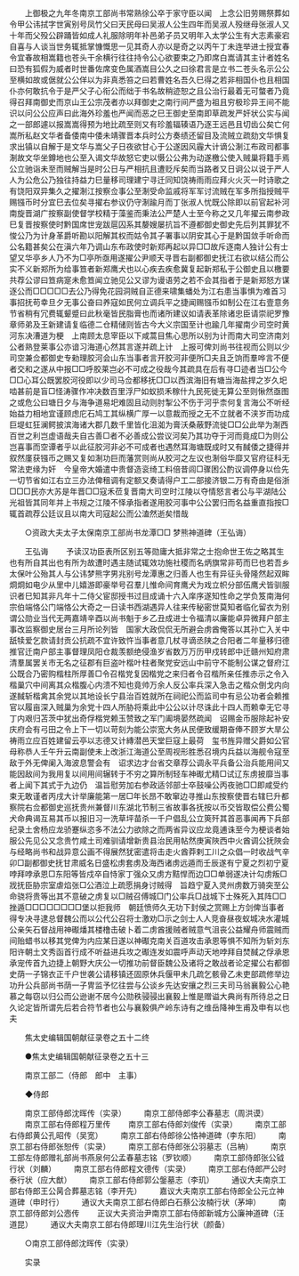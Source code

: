 <!-- { "loadSidebar": true } -->
　　上御极之九年冬南京工部尚书常熟徐公卒于家守臣以闻　上念公旧劳赐祭葬如令甲公讳拭字世寅别号凤竹父曰天民母曰吴淑人公生四年而吴淑人殁继母张淑人又十年而父殁公辟踊皆如成人礼服除明年补邑弟子员又明年入太学公生有大志素豪宕自喜与人谈当世务辄抵掌慷慨思一见其奇人亦以是奇之以丙午丁未连举进士授宜春令宜春故相嵩籍也苍头干余横行往往持令公心欲要束之乃即席白嵩请其主计者姓名曰恐有狐假为威者时世番佐席变色属酒嵩目公久之曰徐君言是立书二苍头名示公公至横如故或倨就公公佯以为非真悉笞之曰若曹姓名吾久巳得之若非相国仆也且相国仆亦何敢抗令于是严父子心衔公而绌于书名故稍迹恕之且公治行最着无可螫者乃竟得召拜南御史而京山王公宗茂者亦以拜御史之南行间严盛为祖且穷极珍异王间不能识以问公公应声曰此海外珍羞也严闻而恶之巳王御史至南即草疏发严奸状公实与闻之一部郎遽以报嵩嵩得预为地比疏至则又有珍羞辐辏语乃逐王远邑且切齿公矣亡何嵩所私赵文华者备倭南中倭未靖骤晋本兵时公方奏绩还留目及流贼立疏劾文华惧复求出镇以自解于是文华与嵩父子日夜欲甘心于公遂因风霾大计谪公淛江布政司都事淛故文华坐鐏地也公至入谒文华故怒它吏以慑公公弗为动遂檄公使入贼巢将籍手焉公立驰诣未至而贼解当是时公日与严相抗且遭贬斥矣而当路者又日诇公以说于严人人为公危公乃独往持益力巳量移司理建宁寻迁同知饶祷雨雨应拜火火灭一时诗歌之有饶阳双异集久之擢淛江按察佥事公至淛受命监戚将军军讨流贼在军多所指授贼平赐镪币时分宜巳去位矣寻擢右参议仍守淛踰月而丁张淑人忧既公除即以前官起补河南旋晋湖广按察副使督学校精于藻鉴而秉法公严楚人士至今称之又几年擢云南参政巳复晋按察使时黔国席世宠跋扈囚系其嫠嫂屡抗旨不遵都御史御史先后列其罪犹不悛公乃为计身革爵听勘以阳解其权而姑令其子署事以阴安其心于是黔国敛手听命而公名籍甚矣公在滇六年乃调山东布政使时新郑再起以异□□故斥逐南人独计公有士望又华亭乡人乃不为□亭所亟用遂擢公尹顺天寻晋右副都御史抚江右欲以结公而公实不义新郑所为给事笪者新郑鹰犬也以心疾去疾愈冀复起新郑私于公御史且以檄要共荐公谬曰笪病寔未愈笪闻立驰见公又谬为谩语劳之若不会其指者于是新郑怒方谋逐公而□□□□□去公乃得免花园洞贼自正德来啸集蟠处为江右患当事惧为难首习事招抚苟幸旦夕无事公奋曰养寇如民何立调兵平之捷闻赐镪币如制公在江右壹意务节省稍有冗费辄颦蹙曰此秋毫皆民脂膏也而诸所建议如请表革除诸忠臣请崇祀罗豫章师弟及王新建请复临德二仓精储则皆古今大义宗国至计也踰几年擢南少司空时黄河东决漕道为梗　上南顾太息宰臣以下咸蒿目焦心思所以别为计而南大司空济南刘公者熟登莱事公亦谙习海道心然其言遂并疏上计　上报可俾刘尚书往视而公则以少司空兼佥都御史专勑理胶河会山东当事者言开胶河非便所□夫且乏饷而羣哗言不便者交和之遂从中报□□呼胶莱岂必不可成之役哉今其疏具在后有寻□迹者当□公今□□心耳公既罢胶河役即以少司马佥都移抚□□以西滨海旧有塘当海盐捍之岁久圯啮甚前是盲□怪涛骤作冲决数百里浮尸如蚁损禾稼什九民死徙无算公至则愀然亟图之或危公曰塘日夕与海争道易圯难固且动则肘掣公不伤于河乎柰何复言海公不听经始益力相地宜谨顾虑庀石鸠工其纵横广厚一以意裁而授之无不立就者不浃岁而功成巨堤虹狂澜鳄披滨海诸大郡几数千里皆化沮洳为膏沃桑蔽野流徙□□公此举为淛西百世之利岂虚语哉夫自古善□者不必善成公尝议河矣乃其功夺于河而竟成□为则公岂喜事而空谭者乎以此征胶河非必不可成者也遇然耳海塘既成时又有馘倭之捷得并叙然廑获镪币之赐又复如淛功巨而藩赏则尚从胶河之左议也淛俗华靡又官府征科无常法吏缘为奸　今皇帝大婚遣中贵督造衮绮工料倍昔闾□骤困公酌议调停身以俭先一切节省如江右立三办法俾租调有定额又奏请得户工二部接济银二万有奇由是俗浙□□□民亦大苏是年晋□□寇禾莅复晋南大司空时江陵以夺情怒言者公与平湖陆公光祖皆其同年并上书规之江陵不怿承指者遂用胶河事中公公罢归而名益重直指按□辄首疏荐公廷议且以南大司寇起公而公溘然逝矣惜哉 

　　○资政大夫太子太保南京工部尚书龙潭□□ 梦熊神道碑（王弘诲） 

　　王弘诲 
　　予读汉功臣表所区别五等勋庸大抵非常之士抱命世王佐之略其生也有所自其出也有所为故遭时遇主随试辄效功施社稷而名炳旗常非苟而巳也若吾乡太保叶公殆其人与公讳梦熊字男兆别号龙潭惠之归善人也生有异征头骨隆然起双眸烱烱如电少从里中儿嬉游即豪举号召羣儿惟命间育鹰犬为戏立帜分部伍鹰犬皆驯服识者巳知其非凡年十二侍父宦邸授书过目成诵十六入庠序遂知性命之学负笈南海何宗伯端恪公门端恪公大奇之一日读书西湖遇异人往来传秘密世莫知者临化留衣为别谓公勋业当代无两嘉靖辛酉以尚书魁于乡乙丑成进士令福清以廉能卓异微拜户部主事改监察御史居台三月所论列皆　国家大政侃侃无所避会虏酋俺答以其孙亡入关中舐犊爱乞款请封贡公抗疏不宜许致忤当事者意几杖寻谪丞陕之合阳者二年量移归德推官迁南户部主事督理凤阳仓裁羡额绝侵渔岁省数万万历甲戍转郎中迁赣州知府肃清羣属罢关市无名之征郡有巨盗叶楷叶柱者聚党安远山中前守不能制公谋之督府江公既合乃密购楷柱所厚善□令召楷党复因楷党之来归者令召楷所亲任推赤示之令入楷巢穴中间离其众楷腹心内溃不知也竟帅万余人反公率兵深入急击之楷众倒戈内向遂馘斩楷禽其余党以其地设长宁县治百姓就所在祠祀公而监司中有忌公功者会赖推官以履亩深入贼巢为余党十四人所胁将乘此中公公以计尽诛此十四人而赖幸无它寻丁内艰归苫茨中犹出奇俘楷党赖玉赞致之军门阖境晏然疏闻　诏赐金币服除起补安庆府会有弓田之令上下一切以苛刻为能公崇宽大务从民便致缓期奋俸不顾岁大旱公祷雨立应百姓建留云亭以志德又计縳潜邑天堂巨寇上最荷　玺书旌异赠父爵如公官母称恭人壬午升云南副使未上改浙江海道公至周视形胜悉召境内兵益以海舰令寇至敌于外无俾阑入海波息警会有　诏求边才台省交章荐公调永平兵备公治兵能用间又能因敌间为我用复以间用间辗转于不穷之算所制轻车神礟尤精□试辽东虏披靡当事者上闻下其式于九边仍　温旨慰劳加右参政适邻部士卒鼓噪公丙夜驰□□即咸受约束无敢谨者丙戌大计举廉能第一居□年长昂不敢窜边寻推山东按察使晋右辖巳升都察院右佥都御史巡抚贵州兼督川东湖北节制三省故事各抚按以币交皆取偿公费公蜀犬命典谒互易其币以报旧习一洗草坪苗杀一千户倡乱公立筴歼其首恶事闻再下兵部纪录土舍杨应龙骄蹇纵恣多不法公力欲除之而两省异议应龙竟逋诛至今为梗谈者始服公先见公又念贵竹咸土司难驯请增新贵县治民用帖然庚寅陜西中火酋调公抚陜会与经略尚书和战异意公画不得展然犹密遣将击走火酋莽剌工川之众倡一时收战气辛卯□副都御史抚甘肃威名日盛松虏套虏及海西诸虏远遁而壬辰遂有宁夏之烈初宁夏哱拜哱承恩□东阳等皆戍卒自恃家丁强众又虏方黠悍而边□□单弱遂决计勾虏叛□戕抚臣胁宗室虐焰张□公酒泣上疏愿捐身讨贼得　旨趋宁夏入灵州虏数万骑突至公命骁将贵等出其不意破之虏复以□贼召傅城□门公率兵□战城下士殊死入其阵□□挫遁□□□□□□□□堡以拒我师　朝廷愤师久无功下封侯之赏赐上方剑俾当事者得专决寻逮总督魏公而以公代公召将士激劝□示之剑士人人竞奋昼夜蚁城决水灌城公亲矢石督战用神礟燔其楼橹击破卜着二虏酋援贼者贼意气沮丧公益耀舟师震贼而间贻蜡书以移其党俾为内应某日遂以神礟克南关百道攻击承恩等惧不知所为斩刘东阳许朝土文秀函首行成不听益进兵攻之礟连发如震呼声动天地哱拜自焚馘之俘承恩承宠传首九边捷上朝野大庆公一切推功前督臣魏公及诸将之敢战者论定擢公右都御史荫一子锦衣正千户世袭公请移镇还固原休兵偃甲未几疏乞骸骨乙未吏部疏修举边功升公兵部尚书荫一子冑监予忆往尝与公谈乡先达安攘之烈三夫司马翁襄毅公心艳慕之每窃以归公而公逊谢不居今公勋秩骎骎出襄毅上惟是赠谥大典尚有所待总之日久论定皆所谓先后若合符节者也公与襄毅俱产岭东诗有之维岳降神生甫及申有以也夫 

　　焦太史编辑国朝献征录卷之五十二终 

　　●焦太史编辑国朝献征录卷之五十三 

　　南京工部二（侍郎　郎中　主事） 

　　◆侍郎 

　　南京工部侍郎沈晖传（实录） 
　　南京工部侍郎李公春墓志（周洪谟） 
　　南京工部右侍郎程万里传 
　　南京工部右侍郎刘俊传（实录） 
　　南京工部右侍郎黄公孔昭传（吴宽） 
　　南京工部右侍郎徐公恪神道碑（李东阳） 
　　南京工部右侍郎张恕传（实录） 
　　南京工部右侍郎张公羽墓志（吕柟） 
　　南京工部左侍郎赠礼部尚书燕泉何公孟春墓志铭（罗钦顺） 
　　南京工部侍郎张公钺行状（刘麟） 
　　南京工部右侍郎程文德传（实录） 
　　南京工部右侍郎严公时泰行状（应大猷） 
　　南京工部右侍郎郭公鎜墓志（李玑） 
　　通议大夫南京工部右侍郎王公昺合葬墓志铭（李开先） 
　　嘉议大夫南京工部右侍郎全公元立神道碑（申时行） 
　　通议大夫南京工部右侍郎白石蔡公汝楠行状（茅坤） 
　　南京工部侍郎刘公悫传 
　　正议大夫资治尹南京工部右侍郎新城方公廉神道碑（汪道昆） 
　　通议大夫南京工部右侍郎理川江先生治行状（颜备） 

　　○南京工部侍郎沈晖传（实录） 

　　实录 
